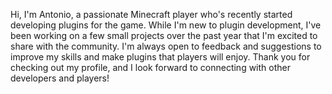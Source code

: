 Hi, I'm Antonio, a passionate Minecraft player who's recently started developing plugins for the game. While I'm new to plugin development, I've been working on a few small projects over the past year that I'm excited to share with the community. I'm always open to feedback and suggestions to improve my skills and make plugins that players will enjoy. Thank you for checking out my profile, and I look forward to connecting with other developers and players!

